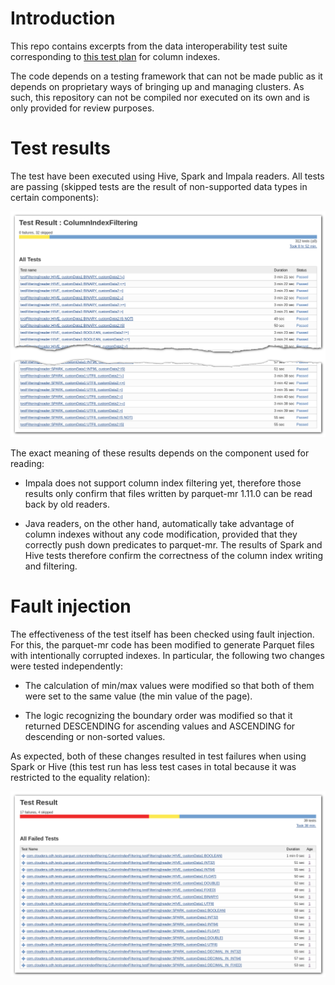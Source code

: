 # Introduction

This repo contains excerpts from the data interoperability test suite
corresponding to [this test
plan](https://docs.google.com/document/d/1mHYQGXE4oM1zgg83MMc4ho1gmoJMeZcq9MWG99WgL3A/edit)
for column indexes.

The code depends on a testing framework that can not be made public as it
depends on proprietary ways of bringing up and managing clusters. As such, this
repository can not be compiled nor executed on its own and is only provided for
review purposes.

# Test results

The test have been executed using Hive, Spark and Impala readers. All tests are
passing (skipped tests are the result of non-supported data types in certain
components):

![Passing tests](column-index-testing-passing-tests.png)

The exact meaning of these results depends on the component used for reading:

- Impala does not support column index filtering yet, therefore those results
  only confirm that files written by parquet-mr 1.11.0 can be read back by old
  readers.

- Java readers, on the other hand, automatically take advantage of column
  indexes without any code modification, provided that they correctly push down
  predicates to parquet-mr. The results of Spark and Hive tests therefore
  confirm the correctness of the column index writing and filtering.

# Fault injection

The effectiveness of the test itself has been checked using fault injection. For
this, the parquet-mr code has been modified to generate Parquet files with
intentionally corrupted indexes. In particular, the following two changes were
tested independently:

- The calculation of min/max values were modified so that both of them were set
  to the same value (the min value of the page).

- The logic recognizing the boundary order was modified so that it returned
  DESCENDING for ascending values and ASCENDING for descending or non-sorted
  values.

As expected, both of these changes resulted in test failures when using Spark or
Hive (this test run has less test cases in total because it was restricted to
the equality relation):

![Corrupted indexes cause test failures, as expected](column-index-testing-failing-tests-with-corrupted-indexes.png)
